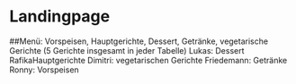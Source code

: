 # Landingpage
##Menü: Vorspeisen, Hauptgerichte, Dessert, Getränke, vegetarische Gerichte (5 Gerichte insgesamt in jeder Tabelle)
Lukas: Dessert
RafikaHauptgerichte
Dimitri: vegetarischen Gerichte
Friedemann: Getränke
Ronny: Vorspeisen
